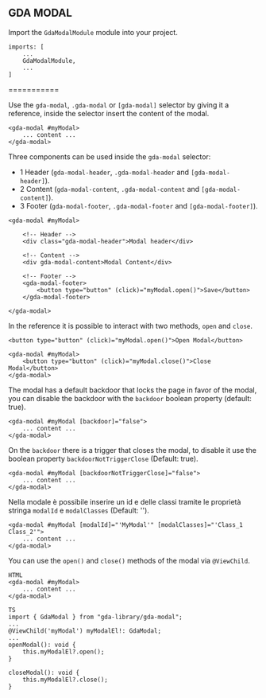## GDA MODAL

Import the `GdaModalModule` module into your project.

```
imports: [
    ...
    GdaModalModule,
    ...
]
```

===========

Use the `gda-modal`, `.gda-modal` or `[gda-modal]` selector by giving it a reference, inside the selector insert the content of the modal.

```
<gda-modal #myModal>
    ... content ...
</gda-modal>
```


Three components can be used inside the `gda-modal` selector:

- 1 Header (`gda-modal-header`, `.gda-modal-header` and `[gda-modal-header]`).
- 2 Content (`gda-modal-content`, `.gda-modal-content` and `[gda-modal-content]`).
- 3 Footer (`gda-modal-footer`, `.gda-modal-footer` and `[gda-modal-footer]`).

```
<gda-modal #myModal>

    <!-- Header -->
    <div class="gda-modal-header">Modal header</div>

    <!-- Content -->
    <div gda-modal-content>Modal Content</div>

    <!-- Footer -->
    <gda-modal-footer>
        <button type="button" (click)="myModal.open()">Save</button>
    </gda-modal-footer>

</gda-modal>
```

In the reference it is possible to interact with two methods, `open` and `close`.

```
<button type="button" (click)="myModal.open()">Open Modal</button>

<gda-modal #myModal>
    <button type="button" (click)="myModal.close()">Close Modal</button>
</gda-modal>
```

The modal has a default backdoor that locks the page in favor of the modal, you can disable the backdoor with the `backdoor` boolean property (default: true).

```
<gda-modal #myModal [backdoor]="false">
    ... content ...
</gda-modal>
```

On the `backdoor` there is a trigger that closes the modal, to disable it use the boolean property `backdoorNotTriggerClose` (Default: true).

```
<gda-modal #myModal [backdoorNotTriggerClose]="false">
    ... content ...
</gda-modal>
```

Nella modale è possibile inserire un id e delle classi tramite le proprietà stringa `modalId` e `modalClasses` (Default: '').

```
<gda-modal #myModal [modalId]="'MyModal'" [modalClasses]="'Class_1 Class_2'">
    ... content ...
</gda-modal>
```

You can use the `open()` and `close()` methods of the modal via `@ViewChild`.

```
HTML
<gda-modal #myModal>
    ... content ...
</gda-modal>

TS
import { GdaModal } from "gda-library/gda-modal";
...
@ViewChild('myModal') myModalEl!: GdaModal;
...
openModal(): void {
    this.myModalEl?.open();
}

closeModal(): void {
    this.myModalEl?.close();
}
```